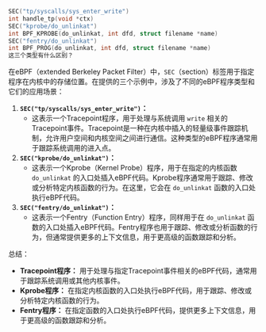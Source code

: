 ```c
SEC("tp/syscalls/sys_enter_write")
int handle_tp(void *ctx)
SEC("kprobe/do_unlinkat")
int BPF_KPROBE(do_unlinkat, int dfd, struct filename *name)
SEC("fentry/do_unlinkat")
int BPF_PROG(do_unlinkat, int dfd, struct filename *name)
这三个类型有什么区别？
```

在eBPF（extended Berkeley Packet Filter）中，`SEC`（section）标签用于指定程序在内核中的存储位置。在提供的三个示例中，涉及了不同的eBPF程序类型和它们的应用场景：

1. **`SEC("tp/syscalls/sys_enter_write")`：**
   - 这表示一个Tracepoint程序，用于处理与系统调用 `write` 相关的Tracepoint事件。Tracepoint是一种在内核中插入的轻量级事件跟踪机制，允许用户空间和内核空间之间进行通信。这种类型的eBPF程序通常用于跟踪系统调用的进入点。
2. **`SEC("kprobe/do_unlinkat")`：**
   - 这表示一个Kprobe（Kernel Probe）程序，用于在指定的内核函数 `do_unlinkat` 的入口处插入eBPF代码。Kprobe程序通常用于跟踪、修改或分析特定内核函数的行为。在这里，它会在 `do_unlinkat` 函数的入口处执行eBPF代码。
3. **`SEC("fentry/do_unlinkat")`：**
   - 这表示一个Fentry（Function Entry）程序，同样用于在 `do_unlinkat` 函数的入口处插入eBPF代码。Fentry程序也用于跟踪、修改或分析函数的行为，但通常提供更多的上下文信息，用于更高级的函数跟踪和分析。

总结：

- **Tracepoint程序：** 用于处理与指定Tracepoint事件相关的eBPF代码，通常用于跟踪系统调用或其他内核事件。
- **Kprobe程序：** 在指定内核函数的入口处执行eBPF代码，用于跟踪、修改或分析特定内核函数的行为。
- **Fentry程序：** 在指定函数的入口处执行eBPF代码，提供更多上下文信息，用于更高级的函数跟踪和分析。